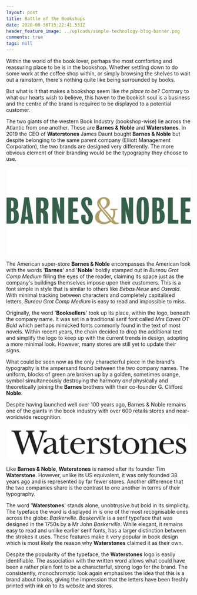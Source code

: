```yaml
---
layout: post
title: Battle of the Bookshops
date: 2020-09-30T15:22:41.531Z
header_feature_image: ../uploads/simple-technology-blog-banner.png
comments: true
tags: null
---
```

Within the world of the book lover, perhaps the most comforting and reassuring place to be is in the bookshop. Whether settling down to do some work at the coffee shop within, or simply browsing the shelves to wait out a rainstorm, there's nothing quite like being surrounded by books.

But what is it that makes a bookshop seem like *the* *place to be*? Contrary to what our hearts wish to believe, this haven to the bookish soul is a business and the centre of the brand is required to be displayed to a potential customer.

The two giants of the western Book Industry (bookshop-wise) lie across the Atlantic from one another. These are **Barnes & Noble** and **Waterstones**. In 2019 the CEO of **Waterstones** James Daunt bought **Barnes & Noble** but despite belonging to the same parent company (Elliott Management Corporation), the two brands are designed very differently. The more obvious element of their branding would be the typography they choose to use.

![](../uploads/barnes-noble_-logo_553x260_v1.png)

The American super-store **Barnes & Noble** encompasses the American look with the words '**Barnes**' and '**Noble**' boldly stamped out in *Bureau Grot Comp Medium* filling the eyes of the reader, claiming its space just as the company's buildings themselves impose upon their customers. This is a font simple in style that is similar to others like *Bebas Neue* and *Oswald*. With minimal tracking between characters and completely capitalised letters, *Bureau Grot Comp Medium* is easy to read and impossible to miss.

Originally, the word '**Booksellers**' took up its place, within the logo, beneath the company name. It was set in a  traditional serif font called *Mrs Eaves OT Bold* which perhaps mimicked fonts commonly found in the text of most novels. Within recent years, the chain decided to drop the additional text and simplify the logo to keep up with the current trends in design, adopting a more minimal look. However, many stores are still yet to update their signs.

What could be seen now as the only characterful piece in the brand's typography is the ampersand found between the two company names. The uniform, blocks of green are broken up by a golden, sometimes orange, symbol simultaneously destroying the harmony *and* physically and theoretically joining the **Barnes** brothers with their co-founder G. Clifford **Noble**.

Despite having launched well over 100 years ago, Barnes & Noble remains one of the giants in the book industry with over 600 retails stores and near-worldwide recognition.

![](../uploads/waterstones_com_logo.png)

Like **Barnes & Noble**, **Waterstones** is named after its founder Tim **Waterstone**. However, unlike its US equivalent, it was only founded 38 years ago and is represented by far fewer stores. Another difference that the two companies share is the contrast to one another in terms of their typography.

The word '**Waterstones**' stands alone, unobtrusive but bold in its simplicity. The typeface the word is displayed in is one of the most recognisable ones across the globe: *Baskerville*. *Baskerville* is a serif typeface that was designed in the 1750s by a Mr John *Baskerville*. While elegant, it remains easy to read and unlike earlier serif fonts, has a larger distinction between the strokes it uses. These features make it very popular in book design which is most likely the reason why **Waterstones** claimed it as their own.

Despite the popularity of the typeface, the **Waterstones** logo is easily identifiable. The association with the written word allows what could have been a rather plain font to be a characterful, strong logo for the brand. The consistently, monochromatic look again emphasises the idea that this is a brand about books, giving the impression that the letters have been freshly printed with ink on to its website and stores.